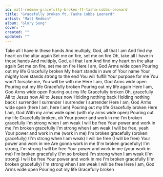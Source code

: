 ```yaml
---
id: matt-redman-gracefully-broken-ft-tasha-cobbs-leonard
title: "Gracefully Broken ft. Tasha Cobbs Leonard"
artist: "Matt Redman"
album: "Glory Song"
cover: ""
created: ""
updated: ""
---
```


Take all I have in these hands
And multiply, God, all that I am
And find my heart on the altar again
Set me on fire, set me on fire
Oh, take all I have in these hands
And multiply, God, all that I am
And find my heart on the altar again
Set me on fire, set me on fire
Here I am, God
Arms wide open
Pouring out my life
Gracefully broken
My heart stands in awe of Your name
Your mighty love stands strong to the end
You will fulfill Your purpose for me
You won't forsake me, You will be with me
Here I am, God
Arms wide open
Pouring out my life
Gracefully broken
Pouring out my life again
Here I am, God
Arms wide open
Pouring out my life
Gracefully broken
Oh, gracefully
All to Jesus now
All to Jesus now
Holding nothing back
Holding nothing back
I surrender
I surrender
I surrender
I surrender
Here I am, God
Arms wide open (here I am, here I am)
Pouring out my life
Gracefully broken
Here I am, God
With my arms wide open (with my arms wide open)
Pouring out my life
Gracefully broken, oh
Your power and work in me
I'm broken gracefully
I'm strong when I am weak
I will be free
Your power and work in me
I'm broken gracefully
I'm strong when I am weak
I will be free, yeah
Your power and work in me (work in me)
I'm broken gracefully (broken gracefully)
(I'm strong when I am weak)
I will be free (I will be free)
Your power and work in me
Are gonna work in me (I'm broken gracefully)
I'm strong, I'm strong
I will be free
Your power and work in me (your work in me)
I'm broken gracefully (I'm so broken)
I'm strong when I am weak (I'm strong)
I will be free
Your power and work in me
I'm broken gracefully (I'm broken gracefully)
I'm strong when I am weak
I will be free
Here I am, God
Arms wide open
Pouring out my life
Gracefully broken